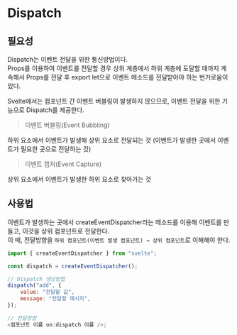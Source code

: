 # Dispatch

## 필요성

Dispatch는 이벤트 전달을 위한 통신방법이다.  
Props를 이용하여 이벤트를 전달할 경우 상위 계층에서 하위 계층에 도달할 때까지 계속해서 Props를 전달 후 export let으로 이벤트 메소드를 전달받아야 하는 번거로움이 있다.

Svelte에서는 컴포넌트 간 이벤트 버블링이 발생하지 않으므로, 이벤트 전달을 위한 기능으로 Dispatch를 제공한다.

> 이벤트 버블링(Event Bubbling)

하위 요소에서 이벤트가 발생해 상위 요소로 전달되는 것 (이벤트가 발생한 곳에서 이벤트가 필요한 곳으로 전달하는 것)

> 이벤트 캡처(Event Capture)

상위 요소에서 이벤트가 발생한 하위 요소로 찾아가는 것

## 사용법

이벤트가 발생하는 곳에서 createEventDispatcher라는 메소드를 이용해 이벤트를 만들고, 이것을 상위 컴포넌트로 전달한다.  
이 때, 전달방향을 `하위 컴포넌트(이벤트 발생 컴포넌트) → 상위 컴포넌트`로 이해해야 한다.

```javascript
import { createEventDispatcher } from "svelte";

const dispatch = createEventDispatcher();

// Dispatch 생성방법
dispatch("add", {
    value: "전달할 값",
    message: "전달할 메시지",
});

// 전달방법
<컴포넌트 이름 on:dispatch 이름 />;
```
